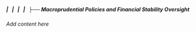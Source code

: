 ##### |   |   |   |   ├── Macroprudential Policies and Financial Stability Oversight

*Add content here*